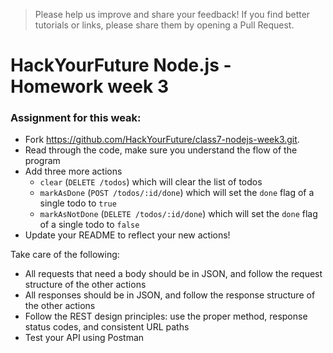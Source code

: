 > Please help us improve and share your feedback! If you find better tutorials or links, please share them by opening a Pull Request.

# HackYourFuture Node.js - Homework week 3

### Assignment for this weak:

- Fork https://github.com/HackYourFuture/class7-nodejs-week3.git.
- Read through the code, make sure you understand the flow of the program
- Add three more actions
    - `clear` (`DELETE /todos`) which will clear the list of todos
    - `markAsDone` (`POST /todos/:id/done`) which will set the `done` flag of a single todo to `true`
    - `markAsNotDone` (`DELETE /todos/:id/done`) which will set the `done` flag of a single todo to `false`
- Update your README to reflect your new actions!

Take care of the following:

- All requests that need a body should be in JSON, and follow the request structure of the other actions
- All responses should be in JSON, and follow the response structure of the other actions
- Follow the REST design principles: use the proper method, response status codes, and consistent URL paths
- Test your API using Postman
